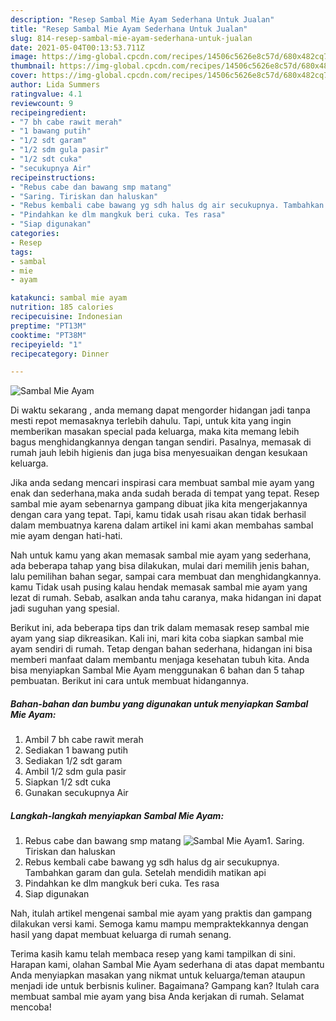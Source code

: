 ```yaml
---
description: "Resep Sambal Mie Ayam Sederhana Untuk Jualan"
title: "Resep Sambal Mie Ayam Sederhana Untuk Jualan"
slug: 814-resep-sambal-mie-ayam-sederhana-untuk-jualan
date: 2021-05-04T00:13:53.711Z
image: https://img-global.cpcdn.com/recipes/14506c5626e8c57d/680x482cq70/sambal-mie-ayam-foto-resep-utama.jpg
thumbnail: https://img-global.cpcdn.com/recipes/14506c5626e8c57d/680x482cq70/sambal-mie-ayam-foto-resep-utama.jpg
cover: https://img-global.cpcdn.com/recipes/14506c5626e8c57d/680x482cq70/sambal-mie-ayam-foto-resep-utama.jpg
author: Lida Summers
ratingvalue: 4.1
reviewcount: 9
recipeingredient:
- "7 bh cabe rawit merah"
- "1 bawang putih"
- "1/2 sdt garam"
- "1/2 sdm gula pasir"
- "1/2 sdt cuka"
- "secukupnya Air"
recipeinstructions:
- "Rebus cabe dan bawang smp matang"
- "Saring. Tiriskan dan haluskan"
- "Rebus kembali cabe bawang yg sdh halus dg air secukupnya. Tambahkan garam dan gula. Setelah mendidih matikan api"
- "Pindahkan ke dlm mangkuk beri cuka. Tes rasa"
- "Siap digunakan"
categories:
- Resep
tags:
- sambal
- mie
- ayam

katakunci: sambal mie ayam 
nutrition: 185 calories
recipecuisine: Indonesian
preptime: "PT13M"
cooktime: "PT38M"
recipeyield: "1"
recipecategory: Dinner

---
```



![Sambal Mie Ayam](https://img-global.cpcdn.com/recipes/14506c5626e8c57d/680x482cq70/sambal-mie-ayam-foto-resep-utama.jpg)

Di waktu  sekarang , anda memang dapat mengorder hidangan jadi tanpa mesti repot memasaknya terlebih dahulu. Tapi, untuk kita yang ingin memberikan masakan special pada keluarga, maka kita memang lebih bagus menghidangkannya dengan tangan sendiri. Pasalnya, memasak di rumah jauh lebih higienis dan juga bisa menyesuaikan dengan kesukaan keluarga.

Jika anda sedang mencari inspirasi cara membuat sambal mie ayam yang enak dan sederhana,maka anda sudah berada di tempat yang tepat. Resep sambal mie ayam  sebenarnya gampang dibuat jika kita mengerjakannya dengan cara yang tepat. Tapi, kamu tidak usah risau akan tidak berhasil dalam membuatnya 
karena dalam artikel ini kami akan membahas sambal mie ayam dengan hati-hati.  



Nah untuk kamu yang akan memasak sambal mie ayam yang sederhana, ada beberapa tahap yang bisa dilakukan, mulai dari memilih jenis bahan, lalu pemilihan bahan segar, sampai cara membuat dan menghidangkannya. kamu Tidak usah pusing kalau hendak memasak sambal mie ayam yang lezat di rumah. Sebab, asalkan anda  tahu caranya, maka hidangan ini dapat jadi suguhan yang spesial.

Berikut ini, ada beberapa tips dan trik dalam memasak resep sambal mie ayam yang siap dikreasikan. Kali ini, mari kita coba siapkan sambal mie ayam sendiri di rumah. Tetap dengan bahan sederhana, hidangan ini bisa memberi manfaat dalam membantu menjaga kesehatan tubuh kita. Anda bisa menyiapkan Sambal Mie Ayam menggunakan 6 bahan dan 5 tahap pembuatan. Berikut ini cara untuk membuat hidangannya.

<!--inarticleads1-->

##### Bahan-bahan dan bumbu yang digunakan untuk menyiapkan Sambal Mie Ayam:

1. Ambil 7 bh cabe rawit merah
1. Sediakan 1 bawang putih
1. Sediakan 1/2 sdt garam
1. Ambil 1/2 sdm gula pasir
1. Siapkan 1/2 sdt cuka
1. Gunakan secukupnya Air




<!--inarticleads2-->

##### Langkah-langkah menyiapkan Sambal Mie Ayam:

1. Rebus cabe dan bawang smp matang
<img src="https://img-global.cpcdn.com/steps/40be59c370e555cf/160x128cq70/sambal-mie-ayam-langkah-memasak-1-foto.jpg" alt="Sambal Mie Ayam">1. Saring. Tiriskan dan haluskan
1. Rebus kembali cabe bawang yg sdh halus dg air secukupnya. Tambahkan garam dan gula. Setelah mendidih matikan api
1. Pindahkan ke dlm mangkuk beri cuka. Tes rasa
1. Siap digunakan




Nah, itulah artikel mengenai  sambal mie ayam  yang praktis dan gampang dilakukan versi kami. Semoga kamu mampu mempraktekkannya dengan hasil yang dapat membuat keluarga di rumah senang. 

Terima kasih kamu telah membaca resep yang kami tampilkan di sini. Harapan kami, olahan  Sambal Mie Ayam sederhana di atas dapat membantu Anda menyiapkan masakan yang nikmat untuk keluarga/teman ataupun menjadi ide untuk berbisnis kuliner. Bagaimana? Gampang kan? Itulah cara membuat sambal mie ayam yang bisa Anda kerjakan di rumah. Selamat mencoba!

